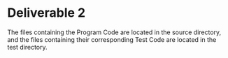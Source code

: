 # Deliverable 2
The files containing the Program Code are located in the source directory, and the files containing their corresponding Test Code are located in the test directory.
